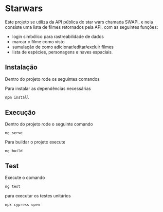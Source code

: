 # Starwars

Este projeto se utiliza da API pública do star wars chamada SWAPI, e nela consiste uma lista de filmes retornados pela API, com as seguintes funções:

- login simbólico para rastreabilidade de dados
- marcar o filme como visto
- sumulação de como adicionar/editar/excluir filmes
- lista de espécies, personagens e naves espaciais.

## Instalação

Dentro do projeto rode os seguintes comandos

Para instalar as dependências necessárias

```bash
npm install
```

## Execução

Dentro do projeto rode o seguinte comando

```
ng serve
```

Para buildar o projeto execute

```
ng build
```

## Test

Execute o comando

```bash
ng test
```

para executar os testes unitários

```bash
npx cypress open
```
